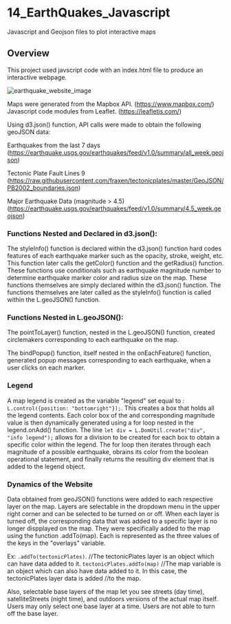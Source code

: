 # 14_EarthQuakes_Javascript
Javascript and Geojson files to plot interactive maps

## Overview

This project used javscript code with an index.html file to produce an interactive webpage.

![earthquake_website_image](https://github.com/willmino/Mapping_Earthquakes/blob/main/webpage.png)

Maps were generated from the Mapbox API. (https://www.mapbox.com/)
Javascript code modules from Leaflet. (https://leafletjs.com/)


Using d3.json() function, API calls were made to obtain the following geoJSON data:

Earthquakes from the last 7 days (https://earthquake.usgs.gov/earthquakes/feed/v1.0/summary/all_week.geojson)

Tectonic Plate Fault Lines 9 (https://raw.githubusercontent.com/fraxen/tectonicplates/master/GeoJSON/PB2002_boundaries.json)

Major Earthquake Data (magnitude > 4.5) (https://earthquake.usgs.gov/earthquakes/feed/v1.0/summary/4.5_week.geojson)


### Functions Nested and Declared in d3.json():
The styleInfo() function is declared within the d3.json() function hard codes features of each earthquake marker such as the opacity, stroke, weight, etc.
This function later calls the getColor() function and the getRadius() function. These functions use conditionals such as earthquake magnitude number to determine earthquake marker color and radius size on the map. These functions themselves are simply declared within the d3.json() function. The functions themselves are later called as the styleInfo() function is called within the L.geoJSON() function.


### Functions Nested in L.geoJSON():
The pointToLayer() function, nested in the L.geoJSON() function, created circlemakers corresponding to each earthquake on the map.

The bindPopup() function, itself nested in the onEachFeature() function, generated popup messages corresponding to each earthquake, when a user clicks on each marker.

### Legend
A map legend is created as the variable "legend" set equal to :
`L.control({position: "bottomright"});`.
This creates a box that holds all the legend contents. Each color box of the and corresponding magnitude value is then dynamically generated using a for loop nested in the legend.onAdd() function. The line `let div = L.DomUtil.create("div", "info legend");` allows for a division to be created for each box to obtain a specific color within the legend. The for loop then iterates through each magnitude of a possible earthquake, obrains its color from the boolean operational statement, and finally returns the resulting div element that is added to the legend object.

### Dynamics of the Website
Data obtained from geoJSON() functions were added to each respective layer on the map.
Layers are selectable in the dropdown menu in the upper right corner and can be selected to be turned on or off. When each layer is turned off, the corresponding data that was added to a specific layer is no longer dispplayed on the map.
They were specifically added to the map using the function <layer>.addTo(map).   Each <layer> is represented as the three values of the keys in the "overlays" variable. 
  
  Ex:
  `.addTo(tectonicPlates)`.    //The tectonicPlates layer is an object which can have data added to it.
  `tectonicPlates.addTo(map)`  //The map variable is an object which can also have data added to it. In this case, the tectonicPlates layer data is added                                //to the map.
  
 Also, selectable base layers of the map let you see streets (day time), satelliteStreets (night time), and outdoors versions of the actual map itself.
 Users may only select one base layer at a time. Users are not able to turn off the base layer.

